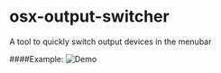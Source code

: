 # osx-output-switcher
A tool to quickly switch output devices in the menubar

####Example:
![Demo](http://i.imgur.com/S16XTve.png)
